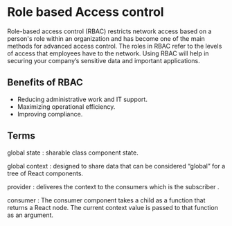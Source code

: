 # Role based Access control

Role-based access control (RBAC) restricts network access based on a person's role within an organization and has become one of the main methods for advanced access control. The roles in RBAC refer to the levels of access that employees have to the network. Using RBAC will help in securing your company’s sensitive data and important applications.

## Benefits of RBAC

- Reducing administrative work and IT support.
- Maximizing operational efficiency.
- Improving compliance.

## Terms

global state : sharable class component state.

global context : designed to share data that can be considered “global” for a tree of React components.

provider : deliveres the context to the consumers which is the subscriber .

consumer : The consumer component takes a child as a function that returns a React node.
 The current context value is passed to that function as an argument.
